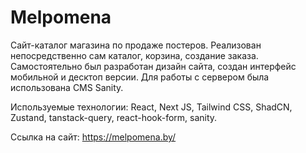 # Melpomena

Сайт-каталог магазина по продаже постеров. Реализован непосредственно сам каталог, корзина, создание заказа. Самостоятельно был разработан дизайн сайта, создан интерфейс мобильной и десктоп версии. Для работы с сервером была использована CMS Sanity.

Используемые технологии: React, Next JS, Tailwind CSS, ShadCN, Zustand, tanstack-query, react-hook-form, sanity. 

Ссылка на сайт: https://melpomena.by/
